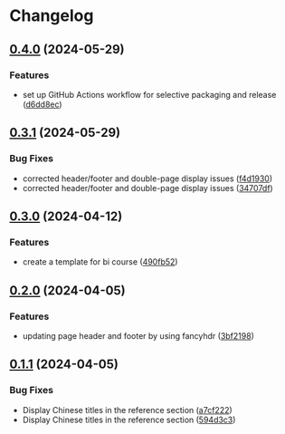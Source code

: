 # Changelog

## [0.4.0](https://github.com/hakuna-max/course_report/compare/v0.3.1...v0.4.0) (2024-05-29)


### Features

* set up GitHub Actions workflow for selective packaging and release ([d6dd8ec](https://github.com/hakuna-max/course_report/commit/d6dd8ecfce0e546b4f25a80273473cc7f2e30e1d))

## [0.3.1](https://github.com/hakuna-max/course_report/compare/v0.3.0...v0.3.1) (2024-05-29)


### Bug Fixes

* corrected header/footer and double-page display issues ([f4d1930](https://github.com/hakuna-max/course_report/commit/f4d193064a104d63c147c6446ea55de3665af9bf))
* corrected header/footer and double-page display issues ([34707df](https://github.com/hakuna-max/course_report/commit/34707df67b54408593bbe91c8ba279dac01aacec))

## [0.3.0](https://github.com/hakuna-max/course_report/compare/v0.2.0...v0.3.0) (2024-04-12)


### Features

* create a template for bi course ([490fb52](https://github.com/hakuna-max/course_report/commit/490fb52485a8c75c7eda5e23e81c9ee8c69fea2f))

## [0.2.0](https://github.com/hakuna-max/course_report/compare/v0.1.1...v0.2.0) (2024-04-05)


### Features

* updating page header and footer by using fancyhdr ([3bf2198](https://github.com/hakuna-max/course_report/commit/3bf21985915b2ec6e7462d0cd6f44d4795d3d89f))

## [0.1.1](https://github.com/hakuna-max/course_report/compare/v0.1.0...v0.1.1) (2024-04-05)


### Bug Fixes

* Display Chinese titles in the reference section ([a7cf222](https://github.com/hakuna-max/course_report/commit/a7cf22263930598a894868cbdcf4a2c5d4feb8c0))
* Display Chinese titles in the reference section ([594d3c3](https://github.com/hakuna-max/course_report/commit/594d3c39737e5f8b4b57931d07f77c47152c8102))
